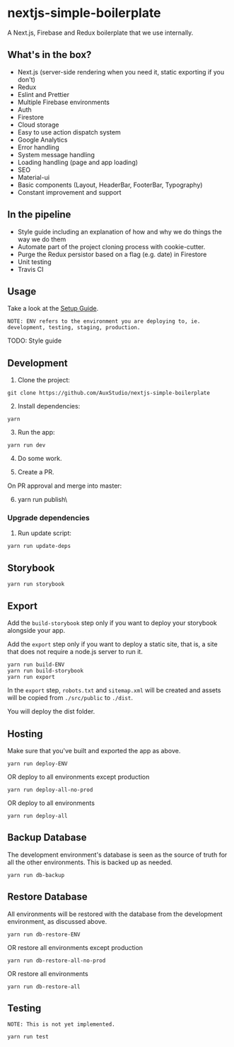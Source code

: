 # nextjs-simple-boilerplate

A Next.js, Firebase and Redux boilerplate that we use internally.

## What's in the box?

- Next.js (server-side rendering when you need it, static exporting if you don't)
- Redux
- Eslint and Prettier
- Multiple Firebase environments
- Auth
- Firestore
- Cloud storage
- Easy to use action dispatch system
- Google Analytics
- Error handling
- System message handling
- Loading handling (page and app loading)
- SEO
- Material-ui
- Basic components (Layout, HeaderBar, FooterBar, Typography)
- Constant improvement and support

## In the pipeline

- Style guide including an explanation of how and why we do things the way we do them
- Automate part of the project cloning process with cookie-cutter.
- Purge the Redux persistor based on a flag (e.g. date) in Firestore
- Unit testing
- Travis CI

## Usage

Take a look at the [Setup Guide](./docs/SETUP_GUIDE.md).

`NOTE: ENV refers to the environment you are deploying to, ie. development, testing, staging, production.`

TODO: Style guide

## Development

1. Clone the project:

```
git clone https://github.com/AuxStudio/nextjs-simple-boilerplate
```

2. Install dependencies:

```
yarn
```

3. Run the app:

```
yarn run dev
```

4. Do some work.

5. Create a PR.

On PR approval and merge into master:

6. yarn run publish\

### Upgrade dependencies

1. Run update script:

```
yarn run update-deps
```

## Storybook

```
yarn run storybook
```

## Export

Add the `build-storybook` step only if you want to deploy your storybook alongside your app.

Add the `export` step only if you want to deploy a static site, that is, a site that does not require a node.js server to run it.

```
yarn run build-ENV
yarn run build-storybook
yarn run export
```

In the `export` step, `robots.txt` and `sitemap.xml` will be created and assets will be copied from `./src/public` to `./dist`.

You will deploy the dist folder.

## Hosting

Make sure that you've built and exported the app as above.

```
yarn run deploy-ENV
```

OR deploy to all environments except production

```
yarn run deploy-all-no-prod
```

OR deploy to all environments

```
yarn run deploy-all
```

## Backup Database

The development environment's database is seen as the source of truth for all the other environments. This is backed up as needed.

```
yarn run db-backup
```

## Restore Database

All environments will be restored with the database from the development environment, as discussed above.

```
yarn run db-restore-ENV
```

OR restore all environments except production

```
yarn run db-restore-all-no-prod
```

OR restore all environments

```
yarn run db-restore-all
```

## Testing

`NOTE: This is not yet implemented.`

```
yarn run test
```
